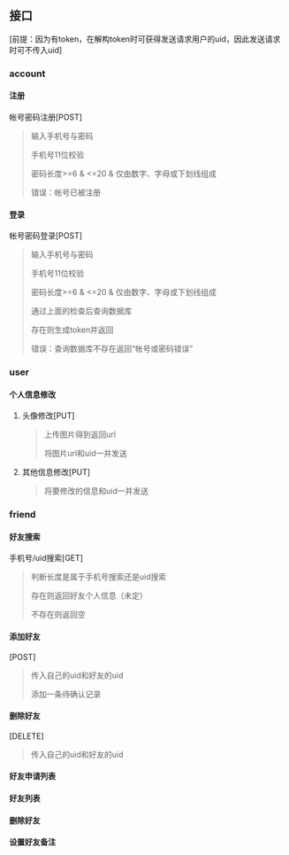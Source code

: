 ## 接口

[前提：因为有token，在解构token时可获得发送请求用户的uid，因此发送请求时可不传入uid]

### account

#### 注册

帐号密码注册[POST]

> 输入手机号与密码
>
> 手机号11位校验
>
> 密码长度>=6 & <=20 & 仅由数字、字母或下划线组成
>
> 
>
> 错误：帐号已被注册



#### 登录

帐号密码登录[POST]

> 输入手机号与密码
>
> 手机号11位校验
>
> 密码长度>=6 & <=20 & 仅由数字、字母或下划线组成
>
> 通过上面的检查后查询数据库
>
> 存在则生成token并返回
>
> 
>
> 错误：查询数据库不存在返回“帐号或密码错误”



### user

#### 个人信息修改

1. 头像修改[PUT]

   > 上传图片得到返回url
   >
   > 将图片url和uid一并发送

2. 其他信息修改[PUT]

   > 将要修改的信息和uid一并发送



### friend

#### 好友搜索

手机号/uid搜索[GET]

> 判断长度是属于手机号搜索还是uid搜索
>
> 存在则返回好友个人信息（未定）
>
> 不存在则返回空



#### 添加好友

[POST]

> 传入自己的uid和好友的uid
>
> 添加一条待确认记录



#### 删除好友

[DELETE]

> 传入自己的uid和好友的uid
>
> 



#### 好友申请列表

#### 好友列表

#### 删除好友

#### 设置好友备注